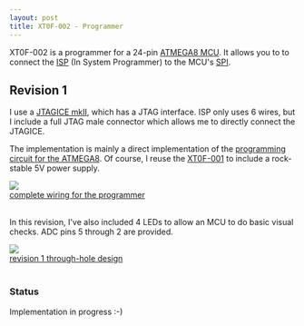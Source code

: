 ```yaml
---
layout: post
title: XT0F-002 - Programmer
---
```


XT0F-002 is a programmer for a 24-pin [ATMEGA8 MCU](ATMEGA168.html). It allows
you to to connect the [ISP](http://en.wikipedia.org/wiki/In-System_Programming)
(In System Programmer) to the MCU's
[SPI](http://en.wikipedia.org/wiki/Serial_Peripheral_Interface_Bus).

## Revision 1

I use a [JTAGICE mkII](JTAGICE_mkII.html), which has a JTAG interface. ISP only
uses 6 wires, but I include a full JTAG male connector which allows me to
directly connect the JTAGICE.

The implementation is mainly a direct implementation of the [programming
circuit for the ATMEGA8](ATMEGA168.html). Of course, I reuse the
[XT0F-001](XT0F-001.html) to include a rock-stable 5V power supply.

<div class="thumb circuit left">
  <a href="images/full/jtag_spi_programmer_atmega168.jpg" target="_blank">
    <img src="images/thumb/jtag_spi_programmer_atmega168.jpg"><br>
    complete wiring for the programmer
  </a>
</div>

<br clear="both">

In this revision, I've also included 4 LEDs to allow an MCU to do basic visual
checks. ADC pins 5 through 2 are provided.

<div class="thumb circuit left">
  <a href="images/full/xt0f-002-rev1.png" target="_blank">
    <img src="images/thumb/xt0f-002-rev1.png"><br>
    revision 1 through-hole design
  </a>
</div>

<br clear="both">

### Status

Implementation in progress :-)

